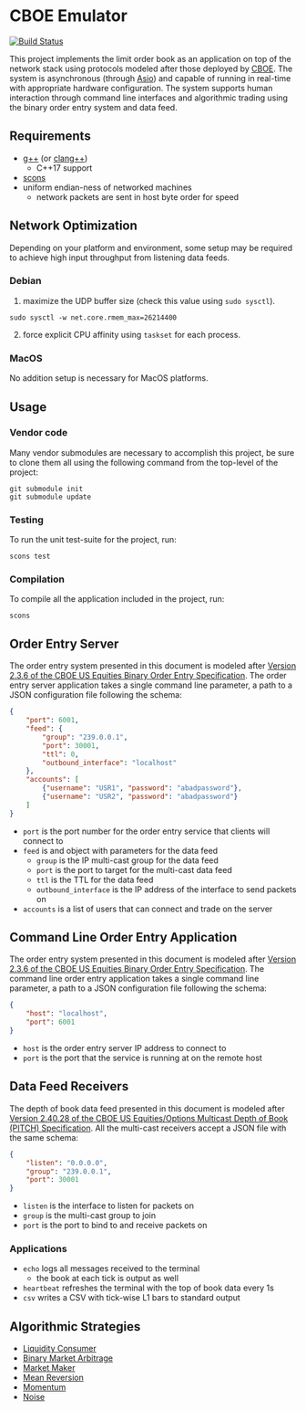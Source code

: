 # CBOE Emulator

[![Build Status][BuildStatus]][CIServer]

[CIServer]: https://travis-ci.com/Kautenja/networked-market-simulator
[BuildStatus]: https://travis-ci.com/Kautenja/networked-market-simulator.svg?token=FCkX2qMNHzx2qWEzZZMP&branch=master

This project implements the limit order book as an application on top of the
network stack using protocols modeled after those deployed by
[CBOE](https://www.cboe.com/). The system is asynchronous (through
[Asio](https://think-async.com/Asio/AsioStandalone.html)) and capable of
running in real-time with appropriate hardware configuration. The system
supports human interaction through command line interfaces and algorithmic
trading using the binary order entry system and data feed.

## Requirements

-   [g++](https://gcc.gnu.org/) (or [clang++](https://clang.llvm.org/))
    -   C++17 support
-   [scons](https://scons.org/)
-   uniform endian-ness of networked machines
    -   network packets are sent in host byte order for speed

## Network Optimization

Depending on your platform and environment, some setup may be required to
achieve high input throughput from listening data feeds.

### Debian

1.  maximize the UDP buffer size (check this value using `sudo sysctl`).

```shell
sudo sysctl -w net.core.rmem_max=26214400
```

2.  force explicit CPU affinity using `taskset` for each process.

### MacOS

No addition setup is necessary for MacOS platforms.

## Usage

### Vendor code

Many vendor submodules are necessary to accomplish this project, be sure to
clone them all using the following command from the top-level of the project:

```shell
git submodule init
git submodule update
```

### Testing

To run the unit test-suite for the project, run:

```shell
scons test
```

### Compilation

To compile all the application included in the project, run:

```shell
scons
```

## Order Entry Server

The order entry system presented in this document is modeled after
[Version 2.3.6 of the CBOE US Equities Binary Order Entry Specification](docs/pdf/BOE.pdf).
The order entry server application takes a single command line parameter, a
path to a JSON configuration file following the schema:

```json
{
    "port": 6001,
    "feed": {
        "group": "239.0.0.1",
        "port": 30001,
        "ttl": 0,
        "outbound_interface": "localhost"
    },
    "accounts": [
        {"username": "USR1", "password": "abadpassword"},
        {"username": "USR2", "password": "abadpassword"}
    ]
}
```

-   `port` is the port number for the order entry service that clients will
    connect to
-   `feed` is and object with parameters for the data feed
    -   `group` is the IP multi-cast group for the data feed
    -   `port` is the port to target for the multi-cast data feed
    -   `ttl` is the TTL for the data feed
    -   `outbound_interface` is the IP address of the interface to send
        packets on
-   `accounts` is a list of users that can connect and trade on the server

## Command Line Order Entry Application

The order entry system presented in this document is modeled after
[Version 2.3.6 of the CBOE US Equities Binary Order Entry Specification](docs/pdf/BOE.pdf).
The command line order entry application takes a single command line parameter,
a path to a JSON configuration file following the schema:

```json
{
    "host": "localhost",
    "port": 6001
}
```

-   `host` is the order entry server IP address to connect to
-   `port` is the port that the service is running at on the remote host

## Data Feed Receivers

The depth of book data feed presented in this document is modeled after
[Version 2.40.28 of the CBOE US Equities/Options Multicast Depth of Book (PITCH) Specification](docs/pdf/PITCH.pdf).
All the multi-cast receivers accept a JSON file with the same schema:

```json
{
    "listen": "0.0.0.0",
    "group": "239.0.0.1",
    "port": 30001
}
```

-   `listen` is the interface to listen for packets on
-   `group` is the multi-cast group to join
-   `port` is the port to bind to and receive packets on

### Applications

-   `echo` logs all messages received to the terminal
    -   the book at each tick is output as well
-   `heartbeat` refreshes the terminal with the top of book data every 1s
-   `csv` writes a CSV with tick-wise L1 bars to standard output

## Algorithmic Strategies

-   [Liquidity Consumer](include/strategies/liquidity_consumer.hpp)
-   [Binary Market Arbitrage](include/strategies/market_arbitrage.hpp)
-   [Market Maker](include/strategies/market_maker.hpp)
-   [Mean Reversion](include/strategies/mean_reversion.hpp)
-   [Momentum](include/strategies/momentum.hpp)
-   [Noise](include/strategies/noise.hpp)
